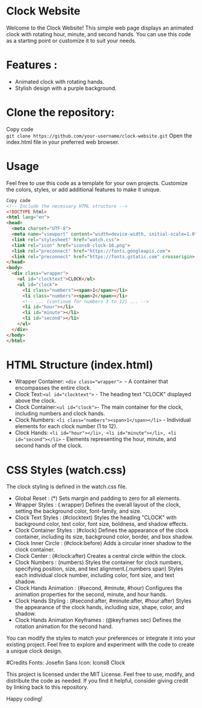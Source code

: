 
# Clock Website
Welcome to the Clock Website! This simple web page displays an animated clock with rotating hour, minute, and second hands. You can use this code as a starting point or customize it to suit your needs.

# Features :
* Animated clock with rotating hands.
* Stylish design with a purple background.

# Clone the repository:
Copy code<br>
```git clone https://github.com/your-username/clock-website.git```
Open the index.html file in your preferred web browser.

# Usage
Feel free to use this code as a template for your own projects. Customize the colors, styles, or add additional features to make it unique.

``` html
Copy code
<!-- Include the necessary HTML structure -->
<!DOCTYPE html>
<html lang="en">
<head>
  <meta charset="UTF-8">
  <meta name="viewport" content="width=device-width, initial-scale=1.0">
  <link rel="stylesheet" href="watch.css">
  <link rel="icon" href="icons8-clock-16.png">
  <link rel="preconnect" href="https://fonts.googleapis.com">
  <link rel="preconnect" href="https://fonts.gstatic.com" crossorigin>
</head>
<body>
  <div class="wrapper">
    <ul id="clocktext">CLOCK</ul>
    <ul id="clock">
      <li class="numbers"><span>1</span></li>
      <li class="numbers"><span>2</span></li>
      <!-- ... (continue for numbers 3 to 12) ... -->
      <li id="hour"></li>
      <li id="minute"></li>
      <li id="second"></li>
    </ul>
  </div>
</body>
</html>
```
# HTML Structure (index.html)
* Wrapper Container: ```<div class="wrapper"> ```- A container that encompasses the entire clock.
* Clock Text:```<ul id="clocktext">``` - The heading text "CLOCK" displayed above the clock.
* Clock Container:``` <ul id="clock"> ```- The main container for the clock, including numbers and clock hands.
* Clock Numbers: ```<li class="numbers"><span>1</span></li>``` - Individual elements for each clock number (1 to 12).
* Clock Hands: ```<li id="hour"></li>, <li id="minute"></li>, <li id="second"></li>``` - Elements representing the hour, minute, and second hands of the clock.
  
# CSS Styles (watch.css)
The clock styling is defined in the watch.css file. 

* Global Reset : (*) Sets margin and padding to zero for all elements.
* Wrapper Styles : (.wrapper) Defines the overall layout of the clock, setting the background color, font-family, and size.
* Clock Text Styles : (#clocktext)  Styles the heading "CLOCK" with background color, text color, font size, boldness, and shadow effects.
* Clock Container Styles : (#clock)  Defines the appearance of the clock container, including its size, background color, border, and box shadow.
* Clock Inner Circle : (#clock:before) Adds a circular inner shadow to the clock container.
* Clock Center : (#clock:after) Creates a central circle within the clock.
* Clock Numbers : (numbers) Styles the container for clock numbers, specifying position, size, and text alignment.(.numbers span)  Styles each individual clock number, including color, font size, and text shadow.
* Clock Hands Animation : (#second, #minute, #hour) Configures the animation properties for the second, minute, and hour hands.
* Clock Hands Styling : (#second:after, #minute:after, #hour:after)  Styles the appearance of the clock hands, including size, shape, color, and shadow.
* Clock Hands Animation Keyframes : (@keyframes sec)  Defines the rotation animation for the second hand.





You can modify the styles to match your preferences or integrate it into your existing project. Feel free to explore and experiment with the code to create a unique clock design.

#Credits
Fonts: Josefin Sans
Icon: Icons8 Clock

This project is licensed under the MIT License. Feel free to use, modify, and distribute the code as needed. If you find it helpful, consider giving credit by linking back to this repository.

Happy coding!
